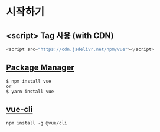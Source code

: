 # 시작하기

## &lt;script&gt; Tag 사용 \(with CDN\)

```javascript
<script src="https://cdn.jsdelivr.net/npm/vue"></script>
```

## [Package Manager](../../package-manager.md)

```text
$ npm install vue 
or
$ yarn install vue
```

## [vue-cli](vue-cli.md)

```text
npm install -g @vue/cli
```


